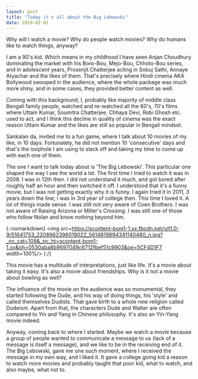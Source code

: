 ```yaml
---
layout: post
title: "Today it's all about the Big Lebowski"
date: 2019-02-01
---
```


Why will I watch a movie? Why do people watch movies? Why do humans like to watch things, anyway?

I am a 90's kid. Which means in my childhood I have seen Anjan Choudhury dominating the market with his Boro-Bou, Mejo-Bou, Chhoto-Bou series, and in adolescent years, Prosenjit Chatterjee acting in Sobuj Sathi, Annaye Atyachar and the likes of them. That's precisely where Hindi cinema AKA Bollywood swooped in the audience, where the whole package was much more shiny, and in some cases, they provided better content as well.

Coming with this background, I, probably like majority of middle class Bengali family people, watched and re-watched all the 60's, 70's films where Uttam Kumar, Soumitra Chatterjee, Chhaya Devi, Robi Ghosh etc. used to act, and I think this decline in quality of cinema was the exact reason Uttam Kumar and the likes are still so popular in Bengali mindset.

Sankalan da, invited me to a fun game, where I talk about 10 movies of my like, in 10 days. Fortunately, he did not mention 10 'consecutive' days and that's the loophole I am using to slack off and taking my time to come up with each one of them.

The one I want to talk today about is 'The Big Lebowski'. This particular one shaped the way I see the world a lot. The first time I tried to watch it was in 2008. I was in 12th then. I did not understand it much, and got bored after roughly half an hour and then switched it off. I understood that it's a funny movie, but I was not getting exactly why it is funny. I again tried it in 2011, 3 years down the line; I was in 3rd year of college then. This time I loved it. A lot of things made sense. I was still not very aware of Coen Brothers. I was not aware of Raising Arizona or Miller's Crossing. I was still one of those who follow Nolan and know nothing beyond him.

{::nomarkdown}
<img src=https://scontent-bom1-1.xx.fbcdn.net/v/t1.0-9/51641753_2208962396019022_5614819894341140480_n.jpg?_nc_cat=108&_nc_ht=scontent-bom1-1.xx&oh=0530aba8b9697049c6712fbef51c9903&oe=5CF4D1F7 width=100%/>
{:/}

This movie has a multitude of interpretations, just like life. It's a movie about taking it easy. It's also a movie about friendships. Why is it not a movie about bowling as well?

The influence of the movie on the audience was so monumental, they started following the Dude, and his way of doing things, his 'style' and called themselves Dudists. That gave birth to a whole new religion called Dudeism. Apart from that, the characters Dude and Walter are often compared to Yin and Yang in Chinese philosophy. It's also an Yin-Yang movie indeed.

Anyway, coming back to where I started. Maybe we watch a movie because a group of people wanted to communicate a message to us (lack of a message is itself a message), and we like to be in the receiving end of it. The Big Lebowski, gave me one such moment, where I received the message in my own way, and I liked it. It gave a college going kid a reason to watch more movies and probably taught that poor kid, what to watch, and also maybe, what not to.

